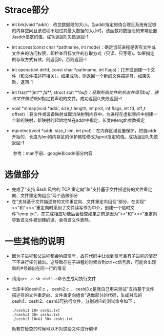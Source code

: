 # Strace部分

* int brk(void *addr)：改变数据段的大小。当addr指定的值合理且系统有足够的内存空间且该进程不超过其最大数据的大小时，该函数将数据段的末端设置为addr指定的值。成功返回0,失败返回-1

* int access(const char *pathname, int mode)：确定当前进程是否有文件或文件夹的访问权限，即检查目标文件的存取方式（只读、只写等)。如果指定的存取方式有效，则返回0，否则返回-1

* int openat(int dirfd, const char *pathname, int flags)：打开或创建一个文件（和文件描述符相关）。如果成功，则返回一个新的文件描述符，如果失败，返回-1

* int fstat**(int** *fd***, struct stat \****buf)：获取所指文件的状态并填写buf，通过文件描述符*fd*指定要声明的文件。成功返回0,失败返回-1

* void *mmap(void *addr, size_t length, int prot, int flags, int fd, off_t offset)：将文件或设备映射或取消映射到内存中。为进程在虚拟空间中创建一个新的映射，新映射的起始地址在addr中指定，长度由length参数指定

* mprotect(void *addr, size_t len, int prot)：在内存区域设置保护，把自addr开始的、长度为len的内存区的保护属性修改为prot指定的值。成功返回0,失败返回-1

  ​																																	参考：man手册、google和csdn部分内容

# 选做部分

* 完成了"支持 Bash 风格的 TCP 重定向"和"支持基于文件描述符的文件重定向、文件重定向组合"两个选做部分
* 在"支持基于文件描述符的文件重定向、文件重定向组合"部分，在实现"<<"和"<<<"重定向时采用了文件读写作为中介，创建一个临时文件"temp.txt"，在完成相应功能后会检查如果之前是因为"<<"和"<<<"重定向导致该文件被创建的话，会将该文件删除。

# 一些其他的说明

* 因为子进程和父进程都会响应信号，故在代码中让收到信号且有子进程的情况下不进行任何输出。这导致存在子进程的时候收到ctrl+c信号后，可能会出现新的#号输出在同一行的情况

* 请用`g++ -o sh shell.c`命令生成可执行文件

* 仓库中的ceshi1.c ， ceshi2.c ， ceshi3.c是我自己用来测试"支持基于文件描述符的文件重定向、文件重定向组合"选做部分的代码，生成对应的ceshi1、ceshi2、ceshi3可执行文件，分别对应的测试命令如下：

  ```
  ./ceshi1 10> ceshi.txt
  ./ceshi2 30< ceshi.txt
  ./ceshi3 10>&1 30< ceshi.txt
  ```
  
  助教在检查的时候可以不对这些文件进行编译